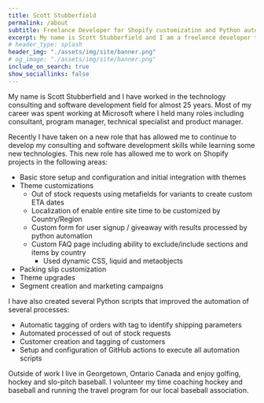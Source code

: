 ```yaml
---
title: Scott Stubberfield
permalink: /about
subtitle: Freelance Developer for Shopify customization and Python automation.
excerpt: My name is Scott Stubberfield and I am a freelance developer that can provide Shopify store setup, theme customization and Python script automation for customers.
# header_type: splash
header_img: "./assets/img/site/banner.png"
# og_image: "./assets/img/site/banner.png"
include_on_search: true
show_sociallinks: false
---
```

My name is Scott Stubberfield and I have worked in the technology consulting and software development field for almost 25 years. Most of my career was spent working at Microsoft where I held many roles including consultant, program manager, technical specialist and product manager. 

Recently I have taken on a new role that has allowed me to continue to develop my consulting and software development skills while learning some new technologies. 
This new role has allowed me to work on Shopify projects in the following areas:
* Basic store setup and configuration and initial integration with themes
* Theme customizations
    * Out of stock requests using metafields for variants to create custom ETA dates
    * Localization of enable entire site time to be customized by Country/Region
    * Custom form for user signup / giveaway with results processed by python automation
    * Custom FAQ page including ability to exclude/include sections and items by country
        * Used dynamic CSS, liquid and metaobjects
* Packing slip customization
* Theme upgrades
* Segment creation and marketing campaigns

I have also created several Python scripts that improved the automation of several processes:
* Automatic tagging of orders with tag to identify shipping parameters
* Automated processed of out of stock requests
* Customer creation and tagging of customers
* Setup and configuration of GitHub actions to execute all automation scripts

Outside of work I live in Georgetown, Ontario Canada and enjoy golfing, hockey and slo-pitch baseball. I volunteer my time coaching hockey and baseball and running the travel program for our local baseball association. 
